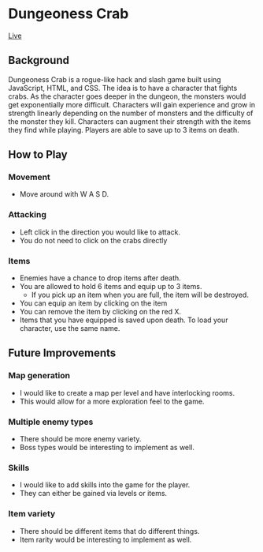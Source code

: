 # Dungeoness Crab

[Live](http://www.namryulkim.com/DungeonessCrab)

## Background

Dungeoness Crab is a rogue-like hack and slash game built using JavaScript, HTML, and CSS. The idea is to have a character that fights crabs. As the character goes deeper in the dungeon, the monsters would get exponentially more difficult. Characters will gain experience and grow in strength linearly depending on the number of monsters and the difficulty of the monster they kill. Characters can augment their strength with the items they find while playing. Players are able to save up to 3 items on death.

## How to Play

### Movement
- Move around with W A S D.

### Attacking
- Left click in the direction you would like to attack.
- You do not need to click on the crabs directly

### Items
- Enemies have a chance to drop items after death.
- You are allowed to hold 6 items and equip up to 3 items.
  - If you pick up an item when you are full, the item will be destroyed.
- You can equip an item by clicking on the item
- You can remove the item by clicking on the red X.
- Items that you have equipped is saved upon death. To load your character, use the same name.

## Future Improvements

### Map generation
- I would like to create a map per level and have interlocking rooms.
- This would allow for a more exploration feel to the game.

### Multiple enemy types
- There should be more enemy variety.
- Boss types would be interesting to implement as well.

### Skills
- I would like to add skills into the game for the player.
- They can either be gained via levels or items.

### Item variety
- There should be different items that do different things.
- Item rarity would be interesting to implement as well.
